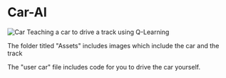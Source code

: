 # Car-AI

![Car]((https://github.com/NoahHaag/Car-AI/blob/main/Assets/car.png)?raw=true)
Teaching a car to drive a track using Q-Learning

The folder titled "Assets" includes images which include the car and the track

The "user car" file includes code for you to drive the car yourself.
